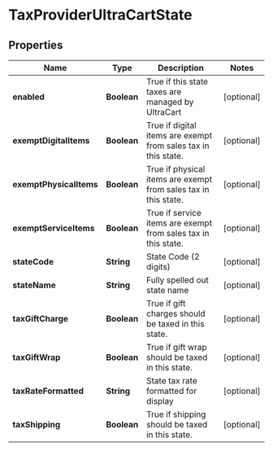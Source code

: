 

# TaxProviderUltraCartState


## Properties

| Name | Type | Description | Notes |
|------------ | ------------- | ------------- | -------------|
|**enabled** | **Boolean** | True if this state taxes are managed by UltraCart |  [optional] |
|**exemptDigitalItems** | **Boolean** | True if digital items are exempt from sales tax in this state. |  [optional] |
|**exemptPhysicalItems** | **Boolean** | True if physical items are exempt from sales tax in this state. |  [optional] |
|**exemptServiceItems** | **Boolean** | True if service items are exempt from sales tax in this state. |  [optional] |
|**stateCode** | **String** | State Code (2 digits) |  [optional] |
|**stateName** | **String** | Fully spelled out state name |  [optional] |
|**taxGiftCharge** | **Boolean** | True if gift charges should be taxed in this state. |  [optional] |
|**taxGiftWrap** | **Boolean** | True if gift wrap should be taxed in this state. |  [optional] |
|**taxRateFormatted** | **String** | State tax rate formatted for display |  [optional] |
|**taxShipping** | **Boolean** | True if shipping should be taxed in this state. |  [optional] |



